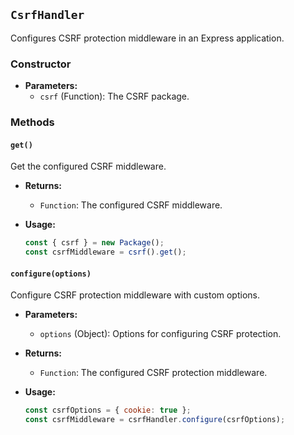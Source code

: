 ## `CsrfHandler`

Configures CSRF protection middleware in an Express application.

### Constructor

- **Parameters:**
  - `csrf` (Function): The CSRF package.
### Methods

#### `get()`

Get the configured CSRF middleware.

- **Returns:**
  - `Function`: The configured CSRF middleware.

- **Usage:**
  ```javascript
  const { csrf } = new Package();
  const csrfMiddleware = csrf().get();
  ```

#### `configure(options)`

Configure CSRF protection middleware with custom options.

- **Parameters:**
  - `options` (Object): Options for configuring CSRF protection.

- **Returns:**
  - `Function`: The configured CSRF protection middleware.

- **Usage:**
  ```javascript
  const csrfOptions = { cookie: true };
  const csrfMiddleware = csrfHandler.configure(csrfOptions);
  ```